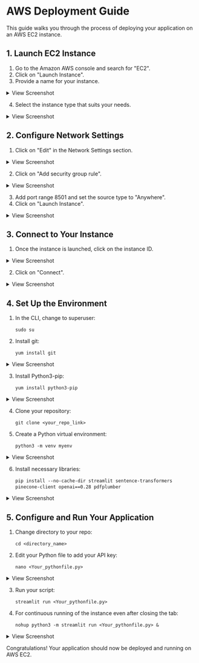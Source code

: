 # AWS Deployment Guide

This guide walks you through the process of deploying your application on an AWS EC2 instance.

## 1. Launch EC2 Instance

1. Go to the Amazon AWS console and search for "EC2".
2. Click on "Launch Instance".
3. Provide a name for your instance.

<details>
<summary>View Screenshot</summary>

![Step 1](STEPS/1.png)

</details>

4. Select the instance type that suits your needs.

<details>
<summary>View Screenshot</summary>

![Step 2](STEPS/2.png)

</details>

## 2. Configure Network Settings

1. Click on "Edit" in the Network Settings section.

<details>
<summary>View Screenshot</summary>

![Step 3](STEPS/3.png)

</details>

2. Click on "Add security group rule".

<details>
<summary>View Screenshot</summary>

![Step 4](STEPS/4.png)

</details>

3. Add port range 8501 and set the source type to "Anywhere".
4. Click on "Launch Instance".

<details>
<summary>View Screenshot</summary>

![Step 5](STEPS/5.png)

</details>

## 3. Connect to Your Instance

1. Once the instance is launched, click on the instance ID.

<details>
<summary>View Screenshot</summary>

![Step 6](STEPS/6.png)

</details>

2. Click on "Connect".

<details>
<summary>View Screenshot</summary>

![Step 7](STEPS/7.png)

</details>

## 4. Set Up the Environment

1. In the CLI, change to superuser:
   ```
   sudo su
   ```

2. Install git:
   ```
   yum install git
   ```

<details>
<summary>View Screenshot</summary>

![Step 8](STEPS/8.png)

</details>

3. Install Python3-pip:
   ```
   yum install python3-pip
   ```

<details>
<summary>View Screenshot</summary>

![Step 9](STEPS/9.png)

</details>

4. Clone your repository:
   ```
   git clone <your_repo_link>
   ```

5. Create a Python virtual environment:
   ```
   python3 -m venv myenv
   ```

<details>
<summary>View Screenshot</summary>

![Step 10](STEPS/10.png)

</details>

6. Install necessary libraries:
   ```
   pip install --no-cache-dir streamlit sentence-transformers pinecone-client openai==0.28 pdfplumber
   ```

<details>
<summary>View Screenshot</summary>

![Step 11](STEPS/11.png)

</details>

## 5. Configure and Run Your Application

1. Change directory to your repo:
   ```
   cd <directory_name>
   ```

2. Edit your Python file to add your API key:
   ```
   nano <Your_pythonfile.py>
   ```

<details>
<summary>View Screenshot</summary>

![Step 12](STEPS/12.png)

</details>

3. Run your script:
   ```
   streamlit run <Your_pythonfile.py>
   ```

4. For continuous running of the instance even after closing the tab:
   ```
   nohup python3 -m streamlit run <Your_pythonfile.py> &
   ```

<details>
<summary>View Screenshot</summary>

![Step 13](STEPS/13.png)

</details>

Congratulations! Your application should now be deployed and running on AWS EC2.

